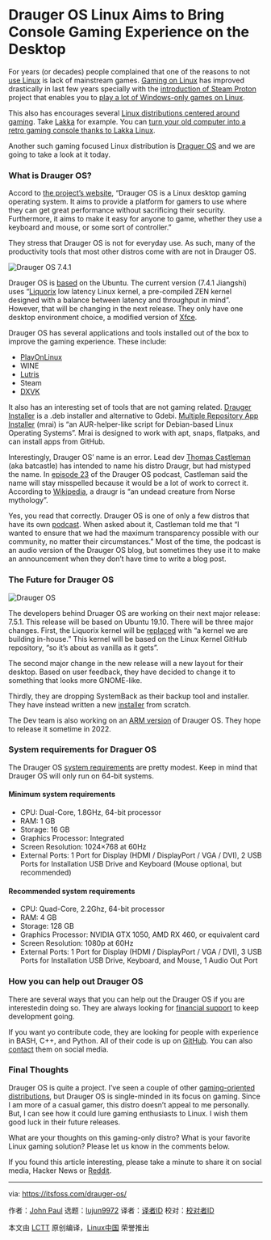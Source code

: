 [#]: collector: (lujun9972)
[#]: translator: (wxy)
[#]: reviewer: ( )
[#]: publisher: ( )
[#]: url: ( )
[#]: subject: (Drauger OS Linux Aims to Bring Console Gaming Experience on the Desktop)
[#]: via: (https://itsfoss.com/drauger-os/)
[#]: author: (John Paul https://itsfoss.com/author/john/)

Drauger OS Linux Aims to Bring Console Gaming Experience on the Desktop
======

For years (or decades) people complained that one of the reasons to not [use Linux][1] is lack of mainstream games. [Gaming on Linux][2] has improved drastically in last few years specially with the [introduction of Steam Proton][3] project that enables you to [play a lot of Windows-only games on Linux][4].

This also has encourages several [Linux distributions centered around gaming][5]. Take [Lakka][6] for example. You can [turn your old computer into a retro gaming console thanks to Lakka Linux][7].

Another such gaming focused Linux distribution is [Draguer OS][8] and we are going to take a look at it today.

### What is Drauger OS?

Accord to [the project’s website][9], “Drauger OS is a Linux desktop gaming operating system. It aims to provide a platform for gamers to use where they can get great performance without sacrificing their security. Furthermore, it aims to make it easy for anyone to game, whether they use a keyboard and mouse, or some sort of controller.”

They stress that Drauger OS is not for everyday use. As such, many of the productivity tools that most other distros come with are not in Drauger OS.

![Drauger OS 7.4.1][10]

Drauger OS is [based][9] on the Ubuntu. The current version (7.4.1 Jiangshi) uses “[Liquorix][11] low latency Linux kernel, a pre-compiled ZEN kernel designed with a balance between latency and throughput in mind”. However, that will be changing in the next release. They only have one desktop environment choice, a modified version of [Xfce][12].

Drauger OS has several applications and tools installed out of the box to improve the gaming experience. These include:

  * [PlayOnLinux][13]
  * WINE
  * [Lutris][14]
  * Steam
  * [DXVK][15]



It also has an interesting set of tools that are not gaming related. [Drauger Installer][16] is a .deb installer and alternative to Gdebi. [Multiple Repository App Installer][17] (mrai) is “an AUR-helper-like script for Debian-based Linux Operating Systems”. Mrai is designed to work with apt, snaps, flatpaks, and can install apps from GitHub.

Interestingly, Drauger OS’ name is an error. Lead dev [Thomas Castleman][18] (aka batcastle) has intended to name his distro Draugr, but had mistyped the name. In [episode 23][19] of the Drauger OS podcast, Castleman said the name will stay misspelled because it would be a lot of work to correct it. According to [Wikipedia][20], a draugr is “an undead creature from Norse mythology”.

Yes, you read that correctly. Drauger OS is one of only a few distros that have its own [podcast][21]. When asked about it, Castleman told me that “I wanted to ensure that we had the maximum transparency possible with our community, no matter their circumstances.” Most of the time, the podcast is an audio version of the Drauger OS blog, but sometimes they use it to make an announcement when they don’t have time to write a blog post.

### The Future for Drauger OS

![Drauger OS][22]

The developers behind Druager OS are working on their next major release: 7.5.1. This release will be based on Ubuntu 19.10. There will be three major changes. First, the Liquorix kernel will be [replaced][23] with “a kernel we are building in-house.” This kernel will be based on the Linux Kernel GitHub repository, “so it’s about as vanilla as it gets”.

The second major change in the new release will a new layout for their desktop. Based on user feedback, they have decided to change it to something that looks more GNOME-like.

Thirdly, they are dropping SystemBack as their backup tool and installer. They have instead written a new [installer][24] from scratch.

The Dev team is also working on an [ARM version][25] of Drauger OS. They hope to release it sometime in 2022.

### System requirements for Draguer OS

The Drauger OS [system requirements][25] are pretty modest. Keep in mind that Drauger OS will only run on 64-bit systems.

#### Minimum system requirements

  * CPU: Dual-Core, 1.8GHz, 64-bit processor
  * RAM: 1 GB
  * Storage: 16 GB
  * Graphics Processor: Integrated
  * Screen Resolution: 1024×768 at 60Hz
  * External Ports: 1 Port for Display (HDMI / DisplayPort / VGA / DVI), 2 USB Ports for Installation USB Drive and Keyboard (Mouse optional, but recommended)



#### Recommended system requirements

  * CPU: Quad-Core, 2.2Ghz, 64-bit processor
  * RAM: 4 GB
  * Storage: 128 GB
  * Graphics Processor: NVIDIA GTX 1050, AMD RX 460, or equivalent card
  * Screen Resolution: 1080p at 60Hz
  * External Ports: 1 Port for Display (HDMI / DisplayPort / VGA / DVI), 3 USB Ports for Installation USB Drive, Keyboard, and Mouse, 1 Audio Out Port



### How you can help out Drauger OS

There are several ways that you can help out the Drauger OS if you are interestedin doing so. They are always looking for [financial support][26] to keep development going.

If you want yo contribute code, they are looking for people with experience in BASH, C++, and Python. All of their code is up on [GitHub][27]. You can also [contact][28] them on social media.

### Final Thoughts

Drauger OS is quite a project. I’ve seen a couple of other [gaming-oriented distributions][29], but Drauger OS is single-minded in its focus on gaming. Since I am more of a casual gamer, this distro doesn’t appeal to me personally. But, I can see how it could lure gaming enthusiasts to Linux. I wish them good luck in their future releases.

What are your thoughts on this gaming-only distro? What is your favorite Linux gaming solution? Please let us know in the comments below.

If you found this article interesting, please take a minute to share it on social media, Hacker News or [Reddit][30].

--------------------------------------------------------------------------------

via: https://itsfoss.com/drauger-os/

作者：[John Paul][a]
选题：[lujun9972][b]
译者：[译者ID](https://github.com/译者ID)
校对：[校对者ID](https://github.com/校对者ID)

本文由 [LCTT](https://github.com/LCTT/TranslateProject) 原创编译，[Linux中国](https://linux.cn/) 荣誉推出

[a]: https://itsfoss.com/author/john/
[b]: https://github.com/lujun9972
[1]: https://itsfoss.com/why-use-linux/
[2]: https://itsfoss.com/linux-gaming-guide/
[3]: https://itsfoss.com/steam-play-proton/
[4]: https://itsfoss.com/steam-play/
[5]: https://itsfoss.com/linux-gaming-distributions/
[6]: http://www.lakka.tv/
[7]: https://itsfoss.com/lakka-retrogaming-linux/
[8]: https://draugeros.org/go/
[9]: https://www.draugeros.org/go/about/
[10]: https://i0.wp.com/itsfoss.com/wp-content/uploads/2020/02/drauger-os-7.4.1.jpg?ssl=1
[11]: https://liquorix.net/
[12]: https://www.xfce.org/
[13]: https://www.playonlinux.com/en/
[14]: https://lutris.net/
[15]: https://github.com/doitsujin/dxvk
[16]: https://github.com/drauger-os-development/drauger-installer
[17]: https://github.com/drauger-os-development/mrai
[18]: https://github.com/Batcastle
[19]: https://anchor.fm/drauger-os/episodes/Episode-23-eapu47
[20]: https://en.wikipedia.org/wiki/Draugr
[21]: https://anchor.fm/drauger-os
[22]: https://i0.wp.com/itsfoss.com/wp-content/uploads/2020/02/drauger-os-7.5.1.png?ssl=1
[23]: https://www.draugeros.org/go/2020/01/20/major-changes-in-drauger-os-7-5-1/
[24]: https://github.com/drauger-os-development/system-installer
[25]: https://www.draugeros.org/go/system-requirements/
[26]: https://www.draugeros.org/go/contribute/
[27]: https://github.com/drauger-os-development
[28]: https://www.draugeros.org/go/contact-us/
[29]: https://itsfoss.com/manjaro-gaming-linux/
[30]: https://reddit.com/r/linuxusersgroup
